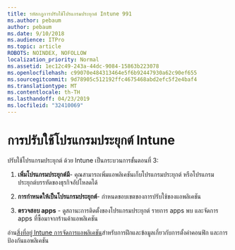 ```yaml
---
title: รหัสกฎการปรับใช้โปรแกรมประยุกต์ Intune 991
ms.author: pebaum
author: pebaum
ms.date: 9/10/2018
ms.audience: ITPro
ms.topic: article
ROBOTS: NOINDEX, NOFOLLOW
localization_priority: Normal
ms.assetid: 1ec12c49-243a-44dc-9084-15863b223078
ms.openlocfilehash: c99070e484313464e5f6b92447930a62c90ef655
ms.sourcegitcommit: 9d78905c512192ffc4675468abd2efc5f2e4baf4
ms.translationtype: MT
ms.contentlocale: th-TH
ms.lasthandoff: 04/23/2019
ms.locfileid: "32410069"
---
```

# <a name="intune-app-deployment"></a>การปรับใช้โปรแกรมประยุกต์ Intune

ปรับใช้โปรแกรมประยุกต์ ด้วย Intune เป็นกระบวนการขั้นตอนที่ 3:
  
1. **เพิ่มโปรแกรมประยุกต์มี**- คุณสามารถเพิ่มแอพลิเคชันเก็บโปรแกรมประยุกต์ หรือโปรแกรมประยุกต์บรรทัดของธุรกิจอัปโหลดได้ 
    
2. **การกำหนดให้เป็นโปรแกรมประยุกต์**- กำหนดขอบเขตของการปรับใช้ของแอพลิเคชัน 
    
3. **ตรวจสอบ apps** - ดูสถานะการติดตั้งของโปรแกรมประยุกต์ รายการ apps พบ และจัดการ apps ที่ซื้อมาจากร้านค้าแอพลิเคชัน 
    
อ่าน[สิ่งที่อยู่ Intune การจัดการแอพลิเคชัน](https://docs.microsoft.com/intune/app-management)สำหรับการฝึกและข้อมูลเกี่ยวกับการตั้งค่าคอนฟิก และการป้องกันแอพลิเคชัน 
  

